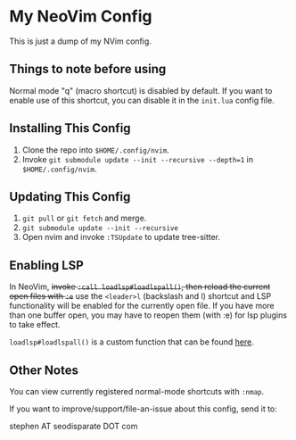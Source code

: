 # My NeoVim Config

This is just a dump of my NVim config.

## Things to note before using

Normal mode "q" (macro shortcut) is disabled by default. If you want to enable
use of this shortcut, you can disable it in the `init.lua` config file.

## Installing This Config

1. Clone the repo into `$HOME/.config/nvim`.  
2. Invoke `git submodule update --init --recursive --depth=1` in
   `$HOME/.config/nvim`.

## Updating This Config

1. `git pull` or `git fetch` and merge.
2. `git submodule update --init --recursive`
3. Open nvim and invoke `:TSUpdate` to update tree-sitter.

## Enabling LSP

In NeoVim, ~~invoke `:call loadlsp#loadlspall()`, then reload the current open
files with `:e`~~ use the `<leader>l` (backslash and l) shortcut and LSP
functionality will be enabled for the currently open file. If you have more
than one buffer open, you may have to reopen them (with :e) for lsp plugins to
take effect.

`loadlsp#loadlspall()` is a custom function that can be found
[here](https://git.seodisparate.com/stephenseo/MyNeoVimConfig/src/branch/main/pack/packages/start/loadlsp/autoload/loadlsp.vim).

## Other Notes

You can view currently registered normal-mode shortcuts with `:nmap`.

If you want to improve/support/file-an-issue about this config, send it to:

stephen AT seodisparate DOT com
